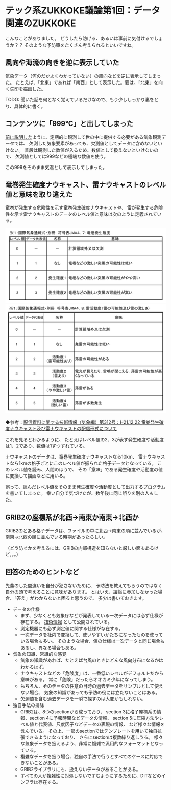# テック系ZUKKOKE議論第1回：データ関連のZUKKOKE

こんなことがありました。
どうしたら防げる、あるいは事前に気付けるでしょうか？？
そのような予防策をたくさん考えられるといいですね。


## 風向や海流の向きを逆に表示していた

気象データ（何のだかよくわかっていない）の風向などを逆に表示してしまった。
たとえば、「北東」であれば「南西」として表示した。要は、「北東」を向く矢印を描画した。


TODO:
聞いた話を何となく覚えているだけなので、もう少ししっかり裏をとり、具体的に書く。


## コンテンツに「999℃」と出してしまった

[前に説明した](t04-http-webapi-rest.md)ように、定期的に観測して世の中に提供する必要がある気象観測データでは、
欠測した気象要素があっても、欠測値としてデータに含めないといけない。
普段は観測した数値が入るため、数値として扱えないといけないので、
欠測値としては999などの極端な数値を使う。

この999をそのまま気温として表示してしまった。


## 竜巻発生確度ナウキャスト、雷ナウキャストのレベル値と意味を取り違えた

竜巻が発生する危険性を示す竜巻発生確度ナウキャストや、
雷が発生する危険性を示す雷ナウキャストのデータのレベル値と意味は次のように定義されている。

![](images/z01-torn-nowcast.png)
![](images/z01-thun-nowcast.png)

◆参考：[配信資料に関する技術情報（気象編）第312号：H21.12.22 竜巻発生確度ナウキャスト及び雷ナウキャストの配信形式について](http://www.data.jma.go.jp/add/suishin/jyouhou/pdf/312.pdf)

これを見るとわかるように、
たとえばレベル値の2、3が表す発生確度や活動度は1、2であり、数値は1ずつずれている。

ナウキャストのデータは、竜巻発生確度ナウキャストなら10km、
雷ナウキャストなら1kmの格子ごとにこのレベル値が振られた格子データとなっている。
このレベル値を読み、人間のほうで、
その「意味」である発生確度や活動度の値に変換して描画などに用いる。

誤って、読んだレベル値をそのまま発生確度や活動度として出力するプログラムを書いてしまった。
幸い自分で気づけたが、数年後に同じ誤りを別の人もした。


## GRIB2の座標系が北西→南東か南東→北西か

GRIB2のとある格子データは、ファイルの中に北西→南東の順に並んでいるが、
南東→北西の順に並んでいる時期があったらしい。


（どう防ぐかを考えるには、GRIBの内部構造を知らないと厳しい面もあるけど。。。）


## 回答のためのヒントなど

先輩のした間違いを自分が犯さないために、
予防法を教えてもらうのではなく自分の頭で考えることに意味があります。
とはいえ、議論に参加しなかった場合、「答え」がわからないと困ると思うので、
多少は書いておきます。

* データの仕様
  * まず、少なくとも気象庁などが発表している一次データには必ず仕様が存在する。
    [技術情報](http://www.data.jma.go.jp/add/suishin/cgi-bin/jyouhou/jyouhou.cgi)
    として公開されている。
  * 測定機器にも必ず測定値に関する仕様が存在する。
  * 一次データを社内で変換して、使いやすいかたちになったものを使っている場合も多い。
    そのような場合、値の仕様は一次データと同じ場合もあるし、異なる場合もある。
* 気象の知識、常識的な感覚
  * 気象の知識があれば、たとえば台風のときにどんな風向分布になるかはわかるはず。
  * ナウキャストなどの「危険度」は、一番低いレベルがデフォルトだから意味がある。
    常に「危険」だったらオオカミ少年になってしまう。
  * もちろん、そのデータの任意の日時の過去データをサンプルとして使えない場合、
    気象の知識があっても予防の役には立たないことはある。
  * 欠測値を含む過去データを一瞬で探すのは大変かもしれない。
* 独自手法の排除
  * GRIB2は、8つのsectionから成っており、
    section 3に格子座標系の情報、section 4に予報時間などデータの情報、
    section 5に圧縮方法やレベル値と代表値、尺度因子などデータの表現の情報、
    など様々な情報を含んでいる。
    その上、一部のsectionではテンプレートを用いて独自拡張できるようになっており、
    さらにsectionは複数繰り返しうる。
    様々な気象データを扱えるよう、非常に複雑で汎用的なフォーマットとなっている。
  * 複雑なデータを扱う場合、独自の手法で行うとすべてのケースに対応できないことがある。
  * GRIB2ライブラリにも、扱えないデータがあることがある。
  * すべての人が複雑性に対処しないですむようにするために、DITなどのインフラは存在する。
